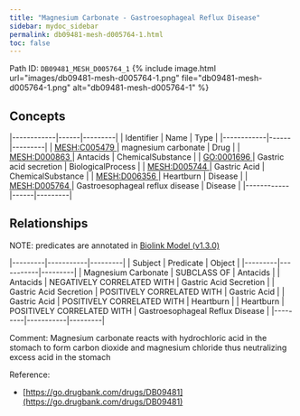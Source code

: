 ```yaml
---
title: "Magnesium Carbonate - Gastroesophageal Reflux Disease"
sidebar: mydoc_sidebar
permalink: db09481-mesh-d005764-1.html
toc: false 
---
```



Path ID: `DB09481_MESH_D005764_1`
{% include image.html url="images/db09481-mesh-d005764-1.png" file="db09481-mesh-d005764-1.png" alt="db09481-mesh-d005764-1" %}

## Concepts

|------------|------|---------|
| Identifier | Name | Type    |
|------------|------|---------|
| <a href="https://identifiers.org/MESH:C005479">MESH:C005479 </a> | magnesium carbonate | Drug |
| <a href="https://identifiers.org/MESH:D000863">MESH:D000863 </a> | Antacids | ChemicalSubstance |
| <a href="https://identifiers.org/GO:0001696">GO:0001696 </a> | Gastric acid secretion | BiologicalProcess |
| <a href="https://identifiers.org/MESH:D005744">MESH:D005744 </a> | Gastric Acid | ChemicalSubstance |
| <a href="https://identifiers.org/MESH:D006356">MESH:D006356 </a> | Heartburn | Disease |
| <a href="https://identifiers.org/MESH:D005764">MESH:D005764 </a> | Gastroesophageal reflux disease | Disease |
|------------|------|---------|

## Relationships


NOTE: predicates are annotated in <a href="https://github.com/biolink/biolink-model/releases/tag/v1.3.0">Biolink Model (v1.3.0)</a>

|---------|-----------|---------|
| Subject | Predicate | Object  |
|---------|-----------|---------|
| Magnesium Carbonate | SUBCLASS OF | Antacids |
| Antacids | NEGATIVELY CORRELATED WITH | Gastric Acid Secretion |
| Gastric Acid Secretion | POSITIVELY CORRELATED WITH | Gastric Acid |
| Gastric Acid | POSITIVELY CORRELATED WITH | Heartburn |
| Heartburn | POSITIVELY CORRELATED WITH | Gastroesophageal Reflux Disease |
|---------|-----------|---------|

Comment: Magnesium carbonate reacts with hydrochloric acid in the stomach to form carbon dioxide and magnesium chloride thus neutralizing excess acid in the stomach

Reference: 
  - [https://go.drugbank.com/drugs/DB09481](https://go.drugbank.com/drugs/DB09481)
